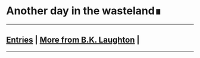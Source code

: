 # Another day in the wasteland<span class="blinking-cursor">&#8718;</span>
---
## [Entries](http://bklaughton.com/AnotherDayInTheWasteland/) | [More from B.K. Laughton](http://bklaughton.com) |
---
